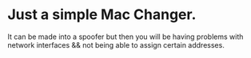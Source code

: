 # Just a simple Mac Changer.

It can be made into a spoofer but then you will be having problems with network interfaces && not being able to assign certain addresses.
